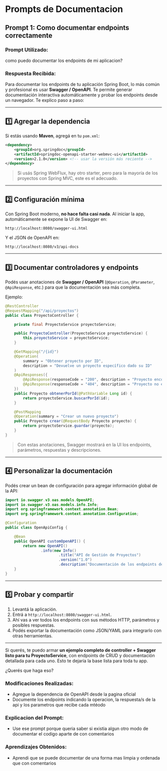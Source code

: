 # Prompts de Documentacion

## Prompt 1: Como documentar endpoints correctamente

### Prompt Utilizado: 
como puedo documentar los endpoints de mi aplicacion?

### Respuesta Recibida: 

Para documentar los endpoints de tu aplicación Spring Boot, lo más común y profesional es usar **Swagger / OpenAPI**. Te permite generar documentación interactiva automáticamente y probar los endpoints desde un navegador. Te explico paso a paso:

---

## 1️⃣ Agregar la dependencia

Si estás usando **Maven**, agregá en tu `pom.xml`:

```xml
<dependency>
    <groupId>org.springdoc</groupId>
    <artifactId>springdoc-openapi-starter-webmvc-ui</artifactId>
    <version>2.1.0</version> <!-- usar la versión más reciente -->
</dependency>
```

> Si usás Spring WebFlux, hay otro starter, pero para la mayoría de los proyectos con Spring MVC, este es el adecuado.

---

## 2️⃣ Configuración mínima

Con Spring Boot moderno, **no hace falta casi nada**. Al iniciar la app, automáticamente se expone la UI de Swagger en:

```
http://localhost:8080/swagger-ui.html
```

Y el JSON de OpenAPI en:

```
http://localhost:8080/v3/api-docs
```

---

## 3️⃣ Documentar controladores y endpoints

Podés usar anotaciones de **Swagger / OpenAPI** (`@Operation`, `@Parameter`, `@ApiResponse`, etc.) para que la documentación sea más completa.

Ejemplo:

```java
@RestController
@RequestMapping("/api/proyectos")
public class ProyectoController {

    private final ProyectoService proyectoService;

    public ProyectoController(ProyectoService proyectoService) {
        this.proyectoService = proyectoService;
    }

    @GetMapping("/{id}")
    @Operation(
        summary = "Obtener proyecto por ID",
        description = "Devuelve un proyecto específico dado su ID"
    )
    @ApiResponses({
        @ApiResponse(responseCode = "200", description = "Proyecto encontrado"),
        @ApiResponse(responseCode = "404", description = "Proyecto no encontrado")
    })
    public Proyecto obtenerPorId(@PathVariable Long id) {
        return proyectoService.buscarPorId(id);
    }

    @PostMapping
    @Operation(summary = "Crear un nuevo proyecto")
    public Proyecto crear(@RequestBody Proyecto proyecto) {
        return proyectoService.guardar(proyecto);
    }
}
```

> Con estas anotaciones, Swagger mostrará en la UI los endpoints, parámetros, respuestas y descripciones.

---

## 4️⃣ Personalizar la documentación

Podés crear un bean de configuración para agregar información global de la API:

```java
import io.swagger.v3.oas.models.OpenAPI;
import io.swagger.v3.oas.models.info.Info;
import org.springframework.context.annotation.Bean;
import org.springframework.context.annotation.Configuration;

@Configuration
public class OpenApiConfig {

    @Bean
    public OpenAPI customOpenAPI() {
        return new OpenAPI()
                .info(new Info()
                        .title("API de Gestión de Proyectos")
                        .version("1.0")
                        .description("Documentación de los endpoints de la aplicación"));
    }
}
```

---

## 5️⃣ Probar y compartir

1. Levantá la aplicación.
2. Entrá a `http://localhost:8080/swagger-ui.html`.
3. Ahí vas a ver todos los endpoints con sus métodos HTTP, parámetros y posibles respuestas.
4. Podés exportar la documentación como JSON/YAML para integrarlo con otras herramientas.

---

Si querés, te puedo armar **un ejemplo completo de controller + Swagger listo para tu ProyectoService**, con endpoints de CRUD y documentación detallada para cada uno. Esto te dejaría la base lista para toda tu app.

¿Querés que haga eso?

### Modificaciones Realizadas: 

- Agregue la dependencia de OpenAPI desde la pagina oficial
- Documente los endpoints indicando la operacion, la respuesta/s de la api y los parametros que recibe cada mtéodo

### Explicacion del Prompt: 
- Use ese prompt porque queria saber si existia algun otro modo de documentar el codigo aparte de con comentarios

### Aprendizajes Obtenidos: 
- Aprendi que se puede documentar de una forma mas limpia y ordenada que con comentarios